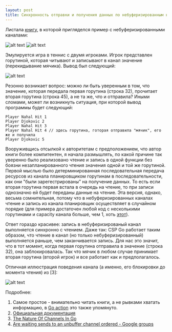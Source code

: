 ```yaml
---
layout: post
title: Cинхронность отправки и получения данных по небуферизированным каналам в Go
---
```


Листала <a href="https://www.amazon.co.uk/d/Books/Go-Action-William-Kennedy/1617291781">книгу</a>, в которой пригляделся пример с небуферизированными каналами:

![alt text](http://i.imgur.com/SxRhl1C.png)
![alt text](http://i.imgur.com/6wIiUoY.png)

Эмулируется игра в теннис с двумя игроками. Игрок представлен горутиной, которая читывают и записывают в канал значение (перекидывание мячика).
Вывод был следующий: 

![alt text](http://i.imgur.com/ETLkUzP.png)

Резонно возникает вопрос: можно ли быть уверенным в том, что значение, которая передала первая горутина (строка 32), прочитает вторая горутина (строка 45), а не та же, что и отправила? Иными сломами, 
может ли возникнуть ситуация, при которой вывод программы будет следующий:

```
Player Nahal Hit 1
Player Djokovic 2 
Player Nahal Hit 3
Player Nahal Hit 4 // здесь горутина, готорая отправила "мячик", его же и получила
Player Djokovic 5
```

Вооруживщись отсылкой к авторитетам с предположением, что автор книги более компитентен, я начала размышлять, по какой причине так уверенно было реализовано чтение и запись в одной функции без боязни незапланированного чтения значения одной и той же горутиной.
Первой мыслью было детерминированная последовательная передача ресурсов из канала планировщиком горутинам в последовательности, как они "были зарегестрированы" на получение данных. То есть если 
вторая горутина первая встала в очерeдь на чтение, то при записи однозначно ей будет переданы данные на чтение. Эта версия, однако, весьма сомнительная, потому что в небуферизированных каналах чтение и запись из канала планировщик осуществляет в случайном порядке 
(для примера достаточен любой код с несколькими горутинами и capacity канала больше, чем 1, хоть <a href="https://play.golang.org/p/ujZJuGaRri">этот</a>).

Ответ гораздо красивее: запись в небуферизированый канал выполняется синхронно с чтением. Даже так: CSP Go работает таким образом, что чтение в канал (но только небуферизированный) выполняется раньше, чем заканчивается запись. Для нас это значит, что в тот момент, когда первая горутина отправила в значение (строка 32), она заблокировалась. Так что  мячик в любом случае принимает вторая горутина (второй игрок) и все работает как и предполагалось.

Отличная иллюстрация поведения канала (а именно, его блокировки до момента чтения) из [3]:

![alt text](https://www.goinggo.net/images/goinggo/Screen+Shot+2014-02-16+at+10.10.54+AM.png)

Подробнее:
1. Самое простое - внимательно читать книги, а не рывками хватать информацию, в <a href="https://www.amazon.co.uk/d/Books/Go-Action-William-Kennedy/1617291781">Go action</a> это также упомянуто.
2. <a href="https://golang.org/ref/mem#tmp_7">Официальная документация</a>
3. <a href="https://www.goinggo.net/2014/02/the-nature-of-channels-in-go.html">The Nature Of Channels In Go</a>
4. <a href="https://groups.google.com/forum/#!topic/golang-nuts/PWt4r9b40bc">Are waiting sends to an unbuffer channel ordered - Google groups</a>
